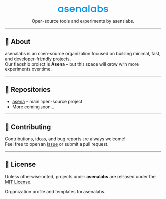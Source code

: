 <p align="center">
  <img src="assets/logo.svg" alt="asenalabs logo" width="180"/>
</p>

<p align="center">
  Open-source tools and experiments by asenalabs.
</p>

---

## 🚀 About
asenalabs is an open-source organization focused on building minimal, fast, and developer-friendly projects.  
Our flagship project is **[Asena](https://github.com/asenalabs/asena)** – but this space will grow with more experiments over time.

---

## 📂 Repositories
- [asena](https://github.com/asenalabs/asena) – main open-source project 
- More coming soon…

---

## 🤝 Contributing
Contributions, ideas, and bug reports are always welcome!  
Feel free to open an [issue](https://github.com/asenalabs/asena/issues) or submit a pull request.

---

## 📜 License
Unless otherwise noted, projects under **asenalabs** are released under the [MIT License](https://opensource.org/licenses/MIT).

Organization profile and templates for asenalabs.

